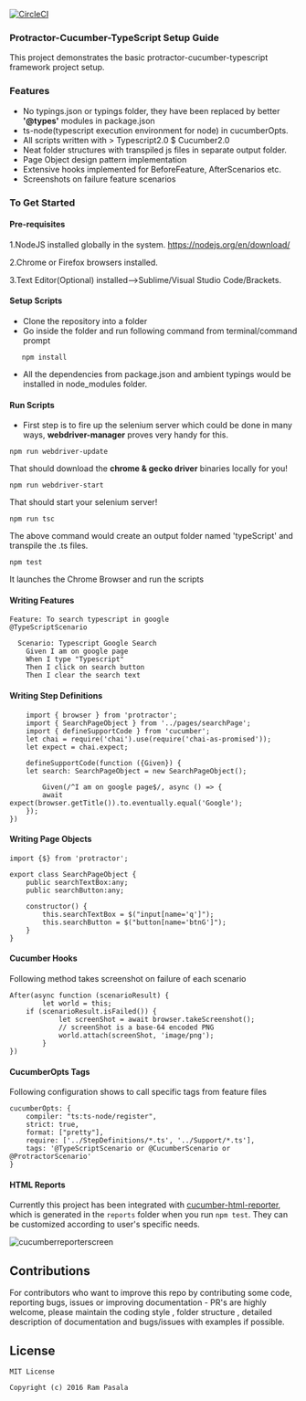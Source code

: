 [![CircleCI](https://circleci.com/gh/igniteram/protractor-cucumber-typescript/tree/master.svg?style=shield)](https://circleci.com/gh/igniteram/protractor-cucumber-typescript/tree/master)

### Protractor-Cucumber-TypeScript Setup Guide   
This project demonstrates the basic protractor-cucumber-typescript framework project setup.

### Features
* No typings.json or typings folder, they have been replaced by better **'@types'** modules in package.json
* ts-node(typescript execution environment for node) in cucumberOpts. 
* All scripts written with > Typescript2.0 $ Cucumber2.0
* Neat folder structures with transpiled js files in separate output folder.
* Page Object design pattern implementation
* Extensive hooks implemented for BeforeFeature, AfterScenarios etc.
* Screenshots on failure feature scenarios


### To Get Started

#### Pre-requisites
1.NodeJS installed globally in the system.
https://nodejs.org/en/download/

2.Chrome or Firefox browsers installed.

3.Text Editor(Optional) installed-->Sublime/Visual Studio Code/Brackets.

#### Setup Scripts
* Clone the repository into a folder
* Go inside the folder and run following command from terminal/command prompt
```
   npm install 
```
* All the dependencies from package.json and ambient typings would be installed in node_modules folder.

#### Run Scripts

* First step is to fire up the selenium server which could be done in many ways,  **webdriver-manager** proves very handy for this.

```
npm run webdriver-update
``` 
That should download the **chrome & gecko driver** binaries locally for you!

```
npm run webdriver-start
```
That should start your selenium server!

```
npm run tsc
```
The above command would create an output folder named 'typeScript' and transpile the .ts files.
```
npm test
```
It launches the Chrome Browser and run the scripts

#### Writing Features
```
Feature: To search typescript in google
@TypeScriptScenario

  Scenario: Typescript Google Search
    Given I am on google page
    When I type "Typescript"
    Then I click on search button
    Then I clear the search text
```
#### Writing Step Definitions
    
```
    import { browser } from 'protractor';
    import { SearchPageObject } from '../pages/searchPage';
    import { defineSupportCode } from 'cucumber';
    let chai = require('chai').use(require('chai-as-promised'));
    let expect = chai.expect;

    defineSupportCode(function ({Given}) {
    let search: SearchPageObject = new SearchPageObject();

        Given(/^I am on google page$/, async () => {
        await expect(browser.getTitle()).to.eventually.equal('Google');
    });
})
```

#### Writing Page Objects
```
import {$} from 'protractor';
    
export class SearchPageObject {
    public searchTextBox:any;
    public searchButton:any;

    constructor() {
        this.searchTextBox = $("input[name='q']");
        this.searchButton = $("button[name='btnG']");
    }
}
```
#### Cucumber Hooks
Following method takes screenshot on failure of each scenario
```
After(async function (scenarioResult) {
        let world = this;
    if (scenarioResult.isFailed()) {
            let screenShot = await browser.takeScreenshot();
            // screenShot is a base-64 encoded PNG
            world.attach(screenShot, 'image/png');
        }
})
```
#### CucumberOpts Tags
Following configuration shows to call specific tags from feature files
```
cucumberOpts: {
    compiler: "ts:ts-node/register",
    strict: true,
    format: ["pretty"],
    require: ['../StepDefinitions/*.ts', '../Support/*.ts'],
    tags: '@TypeScriptScenario or @CucumberScenario or @ProtractorScenario'
}
```
#### HTML Reports
Currently this project has been integrated with [cucumber-html-reporter](https://github.com/gkushang/cucumber-html-reporter), which is generated in the `reports` folder when you run `npm test`.
They can be customized according to user's specific needs.

![cucumberreporterscreen](https://raw.githubusercontent.com/igniteram/protractor-cucumber-typescript/master/images/cucumberReporter.PNG)

## Contributions
For contributors who want to improve this repo by contributing some code, reporting bugs, issues or improving documentation - PR's are highly welcome, please maintain the coding style , folder structure , detailed description of documentation and bugs/issues with examples if possible.

## License
```   
MIT License

Copyright (c) 2016 Ram Pasala
```